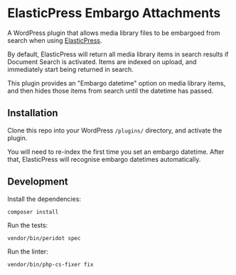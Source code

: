 # ElasticPress Embargo Attachments

A WordPress plugin that allows media library files to be embargoed from search when using [ElasticPress](https://github.com/10up/ElasticPress).

By default, ElasticPress will return all media library items in search results if Document Search is activated. Items are indexed on upload, and immediately start being returned in search.

This plugin provides an "Embargo datetime" option on media library items, and then hides those items from search until the datetime has passed.

## Installation 

Clone this repo into your WordPress `/plugins/` directory, and activate the plugin.

You will need to re-index the first time you set an embargo datetime. After that, ElasticPress will recognise embargo datetimes automatically.

## Development

Install the dependencies:

```
composer install
```

Run the tests:

```
vendor/bin/peridot spec
```

Run the linter:

```
vendor/bin/php-cs-fixer fix 
```
